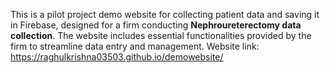 This is a pilot project demo website for collecting patient data and saving it in Firebase, designed for a firm conducting **Nephroureterectomy data collection**. The website includes essential functionalities provided by the firm to streamline data entry and management.
Website link: https://raghulkrishna03503.github.io/demowebsite/
